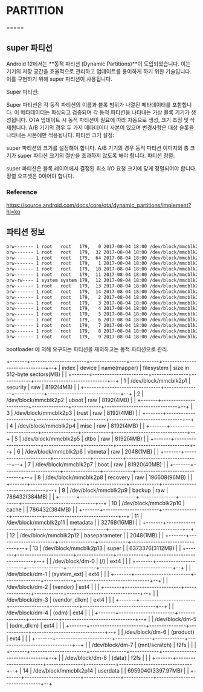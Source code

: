 # PARTITION

=====

## super 파티션

Android 12에서는 **동적 파티션 (Dynamic Partitions)**이 도입되었습니다. 이는 기기의 저장 공간을 효율적으로 관리하고 업데이트를 용이하게 하기 위한 기술입니다. 이를 구현하기 위해 super 파티션이 사용됩니다.

Super 파티션:

Super 파티션은 각 동적 파티션의 이름과 블록 범위가 나열된 메타데이터를 포함합니다.
이 메타데이터는 파싱되고 검증되며 각 동적 파티션을 나타내는 가상 블록 기기가 생성됩니다.
OTA 업데이트 시 동적 파티션이 필요에 따라 자동으로 생성, 크기 조정 및 삭제됩니다.
A/B 기기의 경우 두 가지 메타데이터 사본이 있으며 변경사항은 대상 슬롯을 나타내는 사본에만 적용됩니다.
파티션 크기 설정:

super 파티션의 크기를 설정해야 합니다.
A/B 기기의 경우 동적 파티션 이미지의 총 크기가 super 파티션 크기의 절반을 초과하지 않도록 해야 합니다.
파티션 정렬:

super 파티션은 블록 레이어에서 결정된 최소 I/O 요청 크기에 맞게 정렬되어야 합니다.
정렬 오프셋은 0이어야 합니다.


### Reference

https://source.android.com/docs/core/ota/dynamic_partitions/implement?hl=ko

## 파티션 정보

```bash
brw------- 1 root   root   179,   0 2017-08-04 18:00 /dev/block/mmcblk2
brw------- 1 root   root   179,  32 2017-08-04 18:00 /dev/block/mmcblk2boot0
brw------- 1 root   root   179,  64 2017-08-04 18:00 /dev/block/mmcblk2boot1
brw------- 1 root   root   179,   1 2017-08-04 18:00 /dev/block/mmcblk2p1
brw------- 1 root   root   179,  10 2017-08-04 18:00 /dev/block/mmcblk2p10
brw------- 1 root   root   179,  11 2017-08-04 18:00 /dev/block/mmcblk2p11
brw-rw---- 1 system system 179,  12 2017-08-04 18:00 /dev/block/mmcblk2p12
brw------- 1 root   root   179,  13 2017-08-04 18:00 /dev/block/mmcblk2p13
brw------- 1 root   root   179,  14 2017-08-04 18:00 /dev/block/mmcblk2p14
brw------- 1 root   root   179,   2 2017-08-04 18:00 /dev/block/mmcblk2p2
brw------- 1 root   root   179,   3 2017-08-04 18:00 /dev/block/mmcblk2p3
brw------- 1 root   root   179,   4 2017-08-04 18:00 /dev/block/mmcblk2p4
brw------- 1 root   root   179,   5 2017-08-04 18:00 /dev/block/mmcblk2p5
brw------- 1 root   root   179,   6 2017-08-04 18:00 /dev/block/mmcblk2p6
brw------- 1 root   root   179,   7 2017-08-04 18:00 /dev/block/mmcblk2p7
brw------- 1 root   root   179,   8 2017-08-04 18:00 /dev/block/mmcblk2p8
brw------- 1 root   root   179,   9 2017-08-04 18:00 /dev/block/mmcblk2p9
```
  
  
 bootloader 에 의해 요구되는 파티션을 제외하고는 동적 파티션으로 관리.
  
+-------+-----------------------+---------------+------------+------------------------------+--+
| index | device                | name(mapper)  | filesystem | size in 512-byte sectors(MB) |  |
+-------+-----------------------+---------------+------------+------------------------------+--+
| 1     | /dev/block/mmcblk2p1  | security      | raw        | 8192(4MB)                    |  |
+-------+-----------------------+---------------+------------+------------------------------+--+
| 2     | /dev/block/mmcblk2p2  | uboot         | raw        | 8192(4MB)                    |  |
+-------+-----------------------+---------------+------------+------------------------------+--+
| 3     | /dev/block/mmcblk2p3  | trust         | raw        | 8192(4MB)                    |  |
+-------+-----------------------+---------------+------------+------------------------------+--+
| 4     | /dev/block/mmcblk2p4  | misc          | raw        | 8192(4MB)                    |  |
+-------+-----------------------+---------------+------------+------------------------------+--+
| 5     | /dev/block/mmcblk2p5  | dtbo          | raw        | 8192(4MB)                    |  |
+-------+-----------------------+---------------+------------+------------------------------+--+
| 6     | /dev/block/mmcblk2p6  | vbmeta        | raw        | 2048(1MB)                    |  |
+-------+-----------------------+---------------+------------+------------------------------+--+
| 7     | /dev/block/mmcblk2p7  | boot          | raw        | 81920(40MB)                  |  |
+-------+-----------------------+---------------+------------+------------------------------+--+
| 8     | /dev/block/mmcblk2p8  | recovery      | raw        | 196608(96MB)                 |  |
+-------+-----------------------+---------------+------------+------------------------------+--+
| 9     | /dev/block/mmcblk2p9  | backup        | raw        | 786432(384MB)                |  |
+-------+-----------------------+---------------+------------+------------------------------+--+
| 10    | /dev/block/mmcblk2p10 | cache         |            | 786432(384MB)                |  |
+-------+-----------------------+---------------+------------+------------------------------+--+
| 11    | /dev/block/mmcblk2p11 | metadata      |            | 32768(16MB)                  |  |
+-------+-----------------------+---------------+------------+------------------------------+--+
| 12    | /dev/block/mmcblk2p12 | baseparameter |            | 2048(1MB)                    |  |
+-------+-----------------------+---------------+------------+------------------------------+--+
| 13    | /dev/block/mmcblk2p13 | super         |            | 6373376(3112MB)              |  |
+-------+-----------------------+---------------+------------+------------------------------+--+
|       | /dev/block/dm-0       | (/)           | ext4       |                              |  |
+-------+-----------------------+---------------+------------+------------------------------+--+
|       | /dev/block/dm-1       | (system_ext)  | ext4       |                              |  |
+-------+-----------------------+---------------+------------+------------------------------+--+
|       | /dev/block/dm-2       | (vendor)      | ext4       |                              |  |
+-------+-----------------------+---------------+------------+------------------------------+--+
|       | /dev/block/dm-3       | (vendor_dlkm) | ext4       |                              |  |
+-------+-----------------------+---------------+------------+------------------------------+--+
|       | /dev/block/dm-4       | (odm)         | ext4       |                              |  |
+-------+-----------------------+---------------+------------+------------------------------+--+
|       | /dev/block/dm-5       | (odm_dlkm)    | ext4       |                              |  |
+-------+-----------------------+---------------+------------+------------------------------+--+
|       | /dev/block/dm-6       | (product)     | ext4       |                              |  |
+-------+-----------------------+---------------+------------+------------------------------+--+
|       | /dev/block/dm-7       | (mnt/scratch) | f2fs       |                              |  |
+-------+-----------------------+---------------+------------+------------------------------+--+
|       | /dev/block/dm-8       | (data)        | f2fs       |                              |  |
+-------+-----------------------+---------------+------------+------------------------------+--+
| 14    | /dev/block/mmcblk2p14 | userdata      |            | 6959040(3397.97MB)           |  |
+-------+-----------------------+---------------+------------+------------------------------+--+
